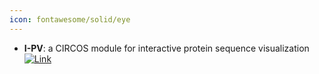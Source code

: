 ```yaml
---
icon: fontawesome/solid/eye
---
```


- **I-PV**: a CIRCOS module for interactive protein sequence visualization  
	[![Link](https://img.shields.io/badge/Link-online-brightgreen?style=for-the-badge&logo=cachet&logoColor=65FF8F)](http://www.i-pv.org/)  
